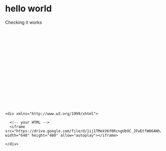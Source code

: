 # hello world

Checking it works


<svg fill="none" viewBox="0 0 800 400" width="800" height="400" xmlns="http://www.w3.org/2000/svg">
 
    
    <div xmlns="http://www.w3.org/1999/xhtml">

      <!-- your HTML -->
      <iframe src="https://drive.google.com/file/d/1ij1TMekV6f0RcngUb9C_JFwEtfW06ANh/preview" width="640" height="480" allow="autoplay"></iframe>
      
    </div>
  
</svg>






